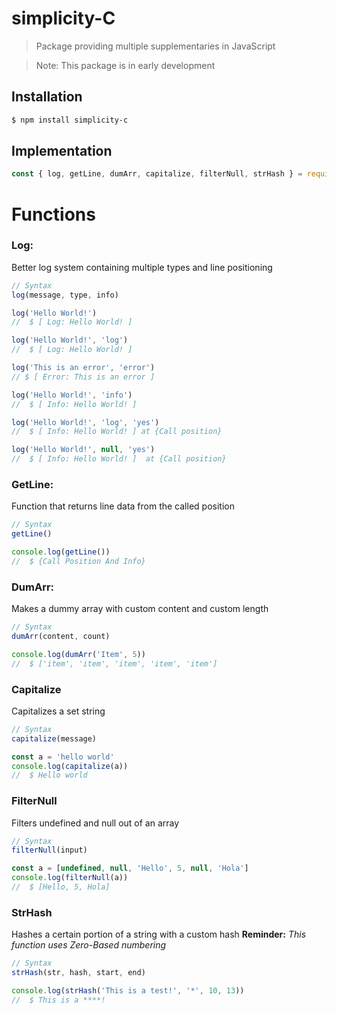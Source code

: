 # simplicity-C

> Package providing multiple supplementaries in JavaScript

> Note: This package is in early development

## Installation

``` bash
$ npm install simplicity-c
```

## Implementation

``` javascript
const { log, getLine, dumArr, capitalize, filterNull, strHash } = require('simplicity-c')
```

# Functions


### Log:
Better log system containing multiple types and line positioning
```javascript
// Syntax
log(message, type, info)
```
``` javascript
log('Hello World!')
//  $ [ Log: Hello World! ]

log('Hello World!', 'log')
//  $ [ Log: Hello World! ]

log('This is an error', 'error')
// $ [ Error: This is an error ]

log('Hello World!', 'info')
//  $ [ Info: Hello World! ]

log('Hello World!', 'log', 'yes')
//  $ [ Info: Hello World! ] at {Call position}

log('Hello World!', null, 'yes')
//  $ [ Info: Hello World! ]  at {Call position}
```

### GetLine:
Function that returns line data from the called position
``` javascript
// Syntax
getLine()
```
``` javascript
console.log(getLine())
//  $ {Call Position And Info}
```

### DumArr:
Makes a dummy array with custom content and  custom length
``` javascript
// Syntax
dumArr(content, count)
```
``` javascript
console.log(dumArr('Item', 5))
//  $ ['item', 'item', 'item', 'item', 'item']
```

### Capitalize
Capitalizes a set string
``` javascript
// Syntax
capitalize(message)
```
``` javascript
const a = 'hello world'
console.log(capitalize(a))
//  $ Hello world
```

### FilterNull
Filters undefined and null out of an array
``` javascript
// Syntax
filterNull(input)
```
``` javascript
const a = [undefined, null, 'Hello', 5, null, 'Hola']
console.log(filterNull(a))
//  $ [Hello, 5, Hola]
```

### StrHash
Hashes a certain portion of a string with a custom hash
**Reminder:** *This function uses Zero-Based numbering*
``` javascript
// Syntax
strHash(str, hash, start, end)
```
``` javascript
console.log(strHash('This is a test!', '*', 10, 13))
//  $ This is a ****!
```